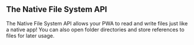 ## The Native File System API

The Native File System API allows your PWA to read and write files just like a native app! You can also open folder directories and store references to files for later usage. 